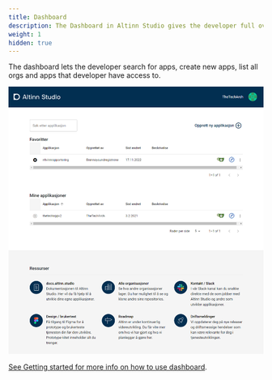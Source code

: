 ```yaml
---
title: Dashboard
description: The Dashboard in Altinn Studio gives the developer full overview over their apps.
weight: 1
hidden: true
---
```


The dashboard lets the developer search for apps, create new apps, list all orgs and apps that developer have access to.

![Dashboard](dashboard.png "Dashboard")

[See Getting started for more info on how to use dashboard](../../../../../../app/getting-started/create-app/).